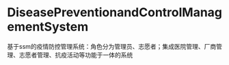 # DiseasePreventionandControlManagementSystem
 基于ssm的疫情防控管理系统：角色分为管理员、志愿者；集成医院管理、厂商管理、志愿者管理、抗疫活动等功能于一体的系统
